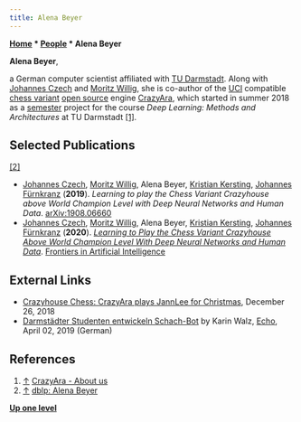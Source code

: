 ```yaml
---
title: Alena Beyer
---
```

**[Home](Home "Home") * [People](People "People") * Alena Beyer**

**Alena Beyer**,

a German computer scientist affiliated with [TU Darmstadt](Darmstadt_University_of_Technology "Darmstadt University of Technology").
Along with [Johannes Czech](Johannes_Czech "Johannes Czech") and [Moritz Willig](Moritz_Willig "Moritz Willig"), she is co-author of the [UCI](UCI "UCI") compatible [chess variant](Chess#Variants "Chess") [open source](Category:Open_Source "Category:Open Source") engine [CrazyAra](CrazyAra "CrazyAra"),
which started in summer 2018 as a [semester](https://en.wikipedia.org/wiki/Academic_term#Synonyms) project for the course *Deep Learning: Methods and Architectures* at TU Darmstadt <a id="cite-note-1" href="#cite-ref-1">[1]</a>.

## Selected Publications

<a id="cite-note-2" href="#cite-ref-2">[2]</a>

- [Johannes Czech](Johannes_Czech "Johannes Czech"), [Moritz Willig](Moritz_Willig "Moritz Willig"), Alena Beyer, [Kristian Kersting](Kristian_Kersting "Kristian Kersting"), [Johannes Fürnkranz](Johannes_F%C3%BCrnkranz "Johannes Fürnkranz") (**2019**). *Learning to play the Chess Variant Crazyhouse above World Champion Level with Deep Neural Networks and Human Data*. [arXiv:1908.06660](https://arxiv.org/abs/1908.06660)
- [Johannes Czech](Johannes_Czech "Johannes Czech"), [Moritz Willig](Moritz_Willig "Moritz Willig"), Alena Beyer, [Kristian Kersting](Kristian_Kersting "Kristian Kersting"), [Johannes Fürnkranz](Johannes_F%C3%BCrnkranz "Johannes Fürnkranz") (**2020**). *[Learning to Play the Chess Variant Crazyhouse Above World Champion Level With Deep Neural Networks and Human Data](https://www.frontiersin.org/articles/10.3389/frai.2020.00024/full)*. [Frontiers in Artificial Intelligence](https://www.frontiersin.org/journals/artificial-intelligence#)

## External Links

- [Crazyhouse Chess: CrazyAra plays JannLee for Christmas](https://zhchess.blogspot.com/2018/12/crazyara-plays-jannlee-for-christmas.html), December 26, 2018
- [Darmstädter Studenten entwickeln Schach-Bot](https://www.echo-online.de/lokales/darmstadt/darmstadter-studenten-entwickeln-schach-bot_20056672) by Karin Walz, [Echo](https://www.echo-online.de/), April 02, 2019 (German)

## References

1. <a id="cite-ref-1" href="#cite-note-1">↑</a> [CrazyAra - About us](https://crazyara.org/about.html)
1. <a id="cite-ref-2" href="#cite-note-2">↑</a> [dblp: Alena Beyer](https://dblp.org/pid/247/6355.html)

**[Up one level](People "People")**

